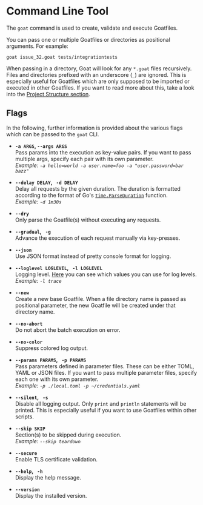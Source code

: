 # Command Line Tool

The `goat` command is used to create, validate and execute Goatfiles.

You can pass one or multiple Goatfiles or directories as positional arguments. For example:
```
goat issue_32.goat tests/integrationtests
```

When passing in a directory, Goat will look for any `*.goat` files recursively. Files and directories prefixed with an underscore (`_`) are ignored. This is especially useful for Goatfiles which are only supposed to be imported or executed in other Goatfiles. If you want to read more about this, take a look into the [Project Structure section](../project-structure/index.md). 

## Flags

In the following, further information is provided about the various flags which can be passed to the `goat` CLI.

- **`-a ARGS`, `--args ARGS`**  
  Pass params into the execution as key-value pairs. If you want to pass multiple args, specify each pair with its own parameter.  
  *Example: `-a hello=world -a user.name=foo -a "user.password=bar bazz"`*

- **`--delay DELAY`, ` -d DELAY`**  
  Delay all requests by the given duration. The duration is formatted according to the format of Go's [`time.ParseDuration`](https://pkg.go.dev/time#ParseDuration) function.  
  *Example: `-d 1m30s`*

- **`--dry`**  
  Only parse the Goatfile(s) without executing any requests.

- **`--gradual`, ` -g`**  
  Advance the execution of each request manually via key-presses.

- **`--json`**  
  Use JSON format instead of pretty console format for logging.

- **`--loglevel LOGLEVEL`, ` -l LOGLEVEL`**  
  Logging level. [Here](https://github.com/zekroTJA/rogu#levels) you can see which values you can use for log levels.  
  *Example: `-l trace`*

- **`--new`**  
  Create a new base Goatfile. When a file directory name is passed as positional parameter, the new Goatfile will be created under that directory name.

- **`--no-abort`**  
  Do not abort the batch execution on error.

- **`--no-color`**  
  Suppress colored log output.

- **`--params PARAMS`, ` -p PARAMS`**  
  Pass parameters defined in parameter files. These can be either TOML, YAML or JSON files. If you want to pass multiple parameter files, specify each one with its own parameter.  
  *Example: `-p ./local.toml -p ~/credentials.yaml`*

- **`--silent`, ` -s`**  
  Disable all logging output. Only `print` and `println` statements will be printed. This is especially useful if you want to use Goatfiles within other scripts.

- **`--skip SKIP`**  
  Section(s) to be skipped during execution.  
  *Example: `--skip teardown`*

- **`--secure`**  
  Enable TLS certificate validation.

- **`--help`, ` -h`**  
  Display the help message.

- **`--version`**  
  Display the installed version.
